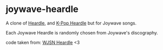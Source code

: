 # joywave-heardle

A clone of [Heardle](https://www.heardle.app/), and [K-Pop Heardle](https://heardle-kpop.glitch.me/) but for Joywave songs.

Each Joywave Heardle is randomly chosen from Joywave's discography.

code taken from: [WJSN Heardle](https://github.com/haseul/wjsn-heardle) <3
